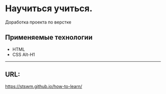 # Научиться учиться.
Доработка проекта по верстке
## Применяемые технологии
* HTML
* CSS
Alt-H1
------ 
## URL:

https://stswm.github.io/how-to-learn/
